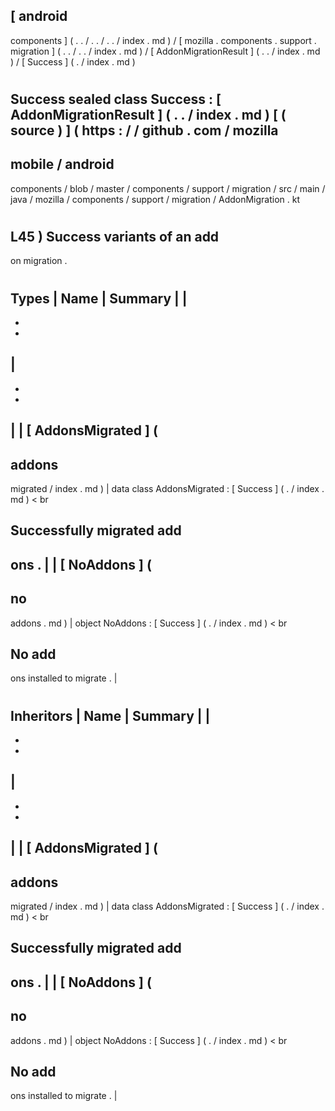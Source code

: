 [
android
-
components
]
(
.
.
/
.
.
/
.
.
/
index
.
md
)
/
[
mozilla
.
components
.
support
.
migration
]
(
.
.
/
.
.
/
index
.
md
)
/
[
AddonMigrationResult
]
(
.
.
/
index
.
md
)
/
[
Success
]
(
.
/
index
.
md
)
#
Success
sealed
class
Success
:
[
AddonMigrationResult
]
(
.
.
/
index
.
md
)
[
(
source
)
]
(
https
:
/
/
github
.
com
/
mozilla
-
mobile
/
android
-
components
/
blob
/
master
/
components
/
support
/
migration
/
src
/
main
/
java
/
mozilla
/
components
/
support
/
migration
/
AddonMigration
.
kt
#
L45
)
Success
variants
of
an
add
-
on
migration
.
#
#
#
Types
|
Name
|
Summary
|
|
-
-
-
|
-
-
-
|
|
[
AddonsMigrated
]
(
-
addons
-
migrated
/
index
.
md
)
|
data
class
AddonsMigrated
:
[
Success
]
(
.
/
index
.
md
)
<
br
>
Successfully
migrated
add
-
ons
.
|
|
[
NoAddons
]
(
-
no
-
addons
.
md
)
|
object
NoAddons
:
[
Success
]
(
.
/
index
.
md
)
<
br
>
No
add
-
ons
installed
to
migrate
.
|
#
#
#
Inheritors
|
Name
|
Summary
|
|
-
-
-
|
-
-
-
|
|
[
AddonsMigrated
]
(
-
addons
-
migrated
/
index
.
md
)
|
data
class
AddonsMigrated
:
[
Success
]
(
.
/
index
.
md
)
<
br
>
Successfully
migrated
add
-
ons
.
|
|
[
NoAddons
]
(
-
no
-
addons
.
md
)
|
object
NoAddons
:
[
Success
]
(
.
/
index
.
md
)
<
br
>
No
add
-
ons
installed
to
migrate
.
|
